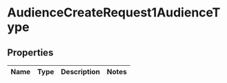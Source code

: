 

# AudienceCreateRequest1AudienceType


## Properties

Name | Type | Description | Notes
------------ | ------------- | ------------- | -------------



